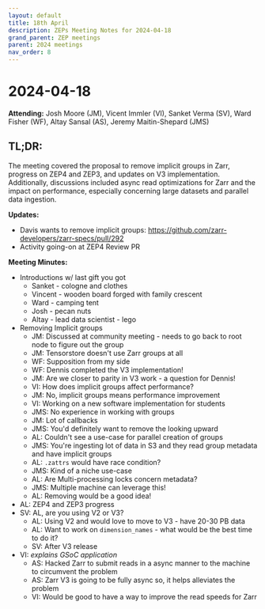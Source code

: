 ```yaml
---
layout: default
title: 18th April
description: ZEPs Meeting Notes for 2024-04-18
grand_parent: ZEP meetings
parent: 2024 meetings
nav_order: 8
---
```


# 2024-04-18

**Attending:** Josh Moore (JM), Vicent Immler (VI), Sanket Verma (SV), Ward Fisher (WF), Altay Sansal (AS), Jeremy Maitin-Shepard (JMS)

## TL;DR:

The meeting covered the proposal to remove implicit groups in Zarr, progress on ZEP4 and ZEP3, and updates on V3 implementation. Additionally, discussions included async read optimizations for Zarr and the impact on performance, especially concerning large datasets and parallel data ingestion.

**Updates:**

- Davis wants to remove implicit groups: <https://github.com/zarr-developers/zarr-specs/pull/292>
- Activity going-on at ZEP4 Review PR

**Meeting Minutes:**

- Introductions w/ last gift you got
    - Sanket - cologne and clothes
    - Vincent - wooden board forged with family crescent
    - Ward - camping tent
    - Josh - pecan nuts
    - Altay - lead data scientist - lego
- Removing Implicit groups
    - JM: Discussed at community meeting - needs to go back to root node to figure out the group
    - JM: Tensorstore doesn't use Zarr groups at all
    - WF: Supposition from my side
    - WF: Dennis completed the V3 implementation!
    - JM: Are we closer to parity in V3 work - a question for Dennis!
    - VI: How does implicit groups affect performance?
    - JM: No, implicit groups means performance improvement
    - VI: Working on a new software implementation for students
    - JMS: No experience in working with groups
    - JM: Lot of callbacks
    - JMS: You'd definitely want to remove the looking upward
    - AL: Couldn't see a use-case for parallel creation of groups
    - JMS: You're ingesting lot of data in S3 and they read group metadata and have implicit groups
    - AL: `.zattrs` would have race condition?
    - JMS: Kind of a niche use-case
    - AL: Are Multi-processing locks concern metadata?
    - JMS: Multiple machine can leverage this!
    - AL: Removing would be a good idea!
- AL: ZEP4 and ZEP3 progress
- SV: AL, are you using V2 or V3?
    - AL: Using V2 and would love to move to V3 - have 20-30 PB data
    - AL: Want to work on `dimension_names` - what would be the best time to do it?
    - SV: After V3 release
- VI: _explains GSoC application_
    - AS: Hacked Zarr to submit reads in a async manner to the machine to circumvent the problem
    - AS: Zarr V3 is going to be fully async so, it helps alleviates the problem
    - VI: Would be good to have a way to improve the read speeds for Zarr

